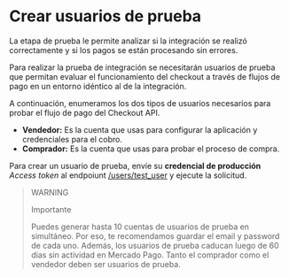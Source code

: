 # Crear usuarios de prueba

La etapa de prueba le permite analizar si la integración se realizó correctamente y si los pagos se están procesando sin errores.

Para realizar la prueba de integración se necesitarán usuarios de prueba que permitan evaluar el funcionamiento del checkout a través de flujos de pago en un entorno idéntico al de la integración.

A continuación, enumeramos los dos tipos de usuarios necesarios para probar el flujo de pago del Checkout API.

* **Vendedor:** Es la cuenta que usas para configurar la aplicación y credenciales para el cobro.
* **Comprador:** Es la cuenta que usas para probar el proceso de compra.

Para crear un usuario de prueba, envíe su **credencial de producción** _Access token_ al endpoiunt [/users/test_user](/developers/es/reference/test_user/_users_test_user/post) y ejecute la solicitud.

> WARNING
>
> Importante
>
> Puedes generar hasta 10 cuentas de usuarios de prueba en simultáneo. Por eso, te recomendamos guardar el email y password de cada uno. Además, los usuarios de prueba caducan luego de 60 días sin actividad en Mercado Pago. Tanto el comprador como el vendedor deben ser usuarios de prueba.



